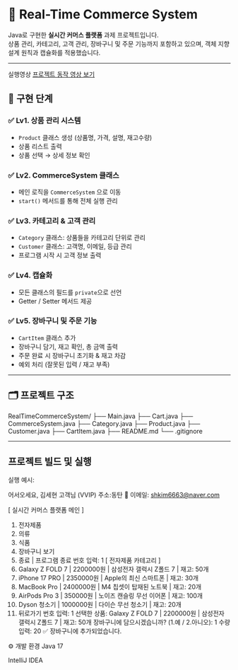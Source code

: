 # 🛒 Real-Time Commerce System

Java로 구현한 **실시간 커머스 플랫폼** 과제 프로젝트입니다.  
상품 관리, 카테고리, 고객 관리, 장바구니 및 주문 기능까지 포함하고 있으며, 객체 지향 설계 원칙과 캡슐화를 적용했습니다.

---

실행영상
[프로젝트 동작 영상 보기](https://youtu.be/TOd9grGQOQQ)


## 🚀 구현 단계

### ✅ Lv1. 상품 관리 시스템
- `Product` 클래스 생성 (상품명, 가격, 설명, 재고수량)
- 상품 리스트 출력
- 상품 선택 → 상세 정보 확인

### ✅ Lv2. CommerceSystem 클래스
- 메인 로직을 `CommerceSystem` 으로 이동
- `start()` 메서드를 통해 전체 실행 관리

### ✅ Lv3. 카테고리 & 고객 관리
- `Category` 클래스: 상품들을 카테고리 단위로 관리
- `Customer` 클래스: 고객명, 이메일, 등급 관리
- 프로그램 시작 시 고객 정보 출력

### ✅ Lv4. 캡슐화
- 모든 클래스의 필드를 `private`으로 선언
- Getter / Setter 메서드 제공

### ✅ Lv5. 장바구니 및 주문 기능
- `CartItem` 클래스 추가
- 장바구니 담기, 재고 확인, 총 금액 출력
- 주문 완료 시 장바구니 초기화 & 재고 차감
- 예외 처리 (잘못된 입력 / 재고 부족)

---

## 🗂 프로젝트 구조

RealTimeCommerceSystem/
├── Main.java
├── Cart.java
├── CommerceSystem.java
├── Category.java
├── Product.java
├── Customer.java
├── CartItem.java
├── README.md
└── .gitignore


---
## 프로젝트 빌드 및 실행

실행 예시:

어서오세요, 김세현 고객님 (VVIP)
주소:동탄
📧 이메일: shkim6663@naver.com

[ 실시간 커머스 플랫폼 메인 ]
1. 전자제품
2. 의류
3. 식품
9. 장바구니 보기
0. 종료 | 프로그램 종료
번호 입력: 1
[ 전자제품 카테고리 ]
1. Galaxy Z FOLD 7 | 2200000원 | 삼성전자 갤럭시 Z폴드 7 | 재고: 50개
2. iPhone 17 PRO | 2350000원 | Apple의 최신 스마트폰 | 재고: 30개
3. MacBook Pro | 2400000원 | M4 칩셋이 탑재된 노트북 | 재고: 20개
4. AirPods Pro 3 | 350000원 | 노이즈 캔슬링 무선 이어폰 | 재고: 100개
5. Dyson 청소기 | 1000000원 | 다이슨 무선 청소기 | 재고: 20개
0. 뒤로가기
번호 입력: 1
선택한 상품: Galaxy Z FOLD 7 | 2200000원 | 삼성전자 갤럭시 Z폴드 7 | 재고: 50개
장바구니에 담으시겠습니까? (1.예 / 2.아니오): 1
수량 입력: 20
✅ 장바구니에 추가되었습니다.

⚙️ 개발 환경
Java 17 

IntelliJ IDEA



